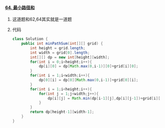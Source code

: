 #### [64. 最小路径和](https://leetcode-cn.com/problems/minimum-path-sum/)

1. 这道题和62,64其实就是一道题

2. 代码

   ```java
   class Solution {
       public int minPathSum(int[][] grid) {
           int height = grid.length;
           int width = grid[0].length;
           int[][] dp = new int[height][width];
           for(int i = 0;i<height;i++){
               dp[i][0] = dp[Math.max(0,i-1)][0]+grid[i][0];
           }
           for(int i = 1;i<width;i++){
               dp[0][i] = dp[0][Math.max(0,i-1)]+grid[0][i];
           }
           for(int i = 1;i<height;i++){
               for(int j = 1;j<width;j++){
                   dp[i][j] = Math.min(dp[i-1][j],dp[i][j-1])+grid[i][j];
               }
           }
           return dp[height-1][width-1];
       }
   }
   ```

   

